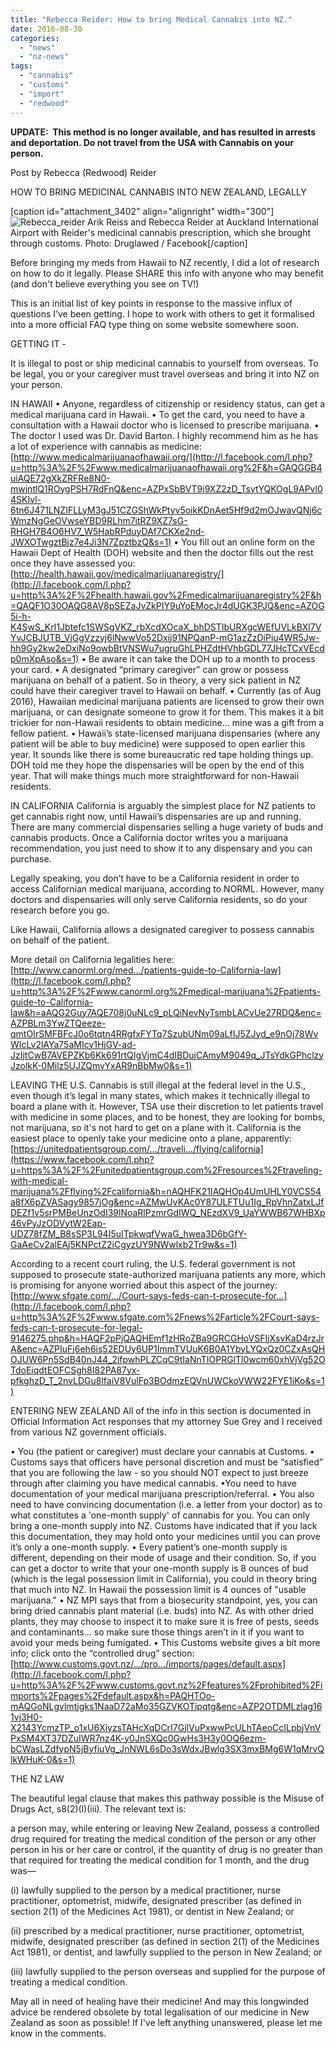 ```yaml
---
title: "Rebecca Reider: How to bring Medical Cannabis into NZ."
date: 2016-08-30
categories: 
  - "news"
  - "nz-news"
tags: 
  - "cannabis"
  - "customs"
  - "import"
  - "redwood"
---
```


**UPDATE:  This method is no longer available, and has resulted in arrests and deportation. Do not travel from the USA with Cannabis on your person.**

Post by Rebecca (Redwood) Reider

HOW TO BRING MEDICINAL CANNABIS INTO NEW ZEALAND, LEGALLY

\[caption id="attachment\_3402" align="alignright" width="300"\]![Rebecca_reider](/wp-content/uploads/2016/08/rebecca_reider-300x150.jpg) Arik Reiss and Rebecca Reider at Auckland International Airport with Reider's medicinal cannabis prescription, which she brought through customs. Photo: Druglawed / Facebook\[/caption\]

Before bringing my meds from Hawaii to NZ recently, I did a lot of research on how to do it legally. Please SHARE this info with anyone who may benefit (and don't believe everything you see on TV!)

This is an initial list of key points in response to the massive influx of questions I’ve been getting. I hope to work with others to get it formalised into a more official FAQ type thing on some website somewhere soon.

GETTING IT -

It is illegal to post or ship medicinal cannabis to yourself from overseas. To be legal, you or your caregiver must travel overseas and bring it into NZ on your person.

IN HAWAII • Anyone, regardless of citizenship or residency status, can get a medical marijuana card in Hawaii. • To get the card, you need to have a consultation with a Hawaii doctor who is licensed to prescribe marijuana. • The doctor I used was Dr. David Barton. I highly recommend him as he has a lot of experience with cannabis as medicine: [http://www.medicalmarijuanaofhawaii.org/](http://l.facebook.com/l.php?u=http%3A%2F%2Fwww.medicalmarijuanaofhawaii.org%2F&h=GAQGGB4uiAQE72gXkZRFRe8N0-mwjntlQ1ROygPSH7RdFnQ&enc=AZPxSbBVT9j9XZ2zD_TsytYQKOgL9APvl04SKIvl-6tn6J471LNZIFLLyM3gJ51CZGShWkPtyv5oikKDnAet5Hf9d2mOJwavQNj6cWmzNgGeOVwseYBD9RLhm7itRZ9XZ7sG-RHGH7B4O6HV7_W5HabRPduyDAf7CKXe2nd-JWXOTwgztBjz7e4Ji3N7ZpztbzQ&s=1) • You fill out an online form on the Hawaii Dept of Health (DOH) website and then the doctor fills out the rest once they have assessed you:[http://health.hawaii.gov/medicalmarijuanaregistry/](http://l.facebook.com/l.php?u=http%3A%2F%2Fhealth.hawaii.gov%2Fmedicalmarijuanaregistry%2F&h=QAQF1O30OAQG8AV8pSEZaJvZkPIY9uYoEMocJr4dUGK3PJQ&enc=AZOG5i-h-K4SwS_KrI1Jbtefc1SWSgVKZ_rbXcdXOcaX_bhDSTIbURXgcWEfUVLkBXl7VYvJCBJUTB_VjGgVzzyj6lNwwVo52Dxij91NPQanP-mG1azZzDiPiu4WR5Jw-hh9Gy2kw2eDxiNo9owbBtVNSWu7ugruGhLPHZdtHVhbGDL77JHcTCxVEcdp0mXpAso&s=1) • Be aware it can take the DOH up to a month to process your card. • A designated “primary caregiver" can grow or possess marijuana on behalf of a patient. So in theory, a very sick patient in NZ could have their caregiver travel to Hawaii on behalf. • Currently (as of Aug 2016), Hawaiian medicinal marijuana patients are licensed to grow their own marijuana, or can designate someone to grow it for them. This makes it a bit trickier for non-Hawaii residents to obtain medicine... mine was a gift from a fellow patient. • Hawaii’s state-licensed marijuana dispensaries (where any patient will be able to buy medicine) were supposed to open earlier this year. It sounds like there is some bureaucratic red tape holding things up. DOH told me they hope the dispensaries will be open by the end of this year. That will make things much more straightforward for non-Hawaii residents.

IN CALIFORNIA California is arguably the simplest place for NZ patients to get cannabis right now, until Hawaii’s dispensaries are up and running. There are many commercial dispensaries selling a huge variety of buds and cannabis products. Once a California doctor writes you a marijuana recommendation, you just need to show it to any dispensary and you can purchase.

Legally speaking, you don’t have to be a California resident in order to access Californian medical marijuana, according to NORML. However, many doctors and dispensaries will only serve California residents, so do your research before you go.

Like Hawaii, California allows a designated caregiver to possess cannabis on behalf of the patient.

More detail on California legalities here: [http://www.canorml.org/med…/patients-guide-to-California-law](http://l.facebook.com/l.php?u=http%3A%2F%2Fwww.canorml.org%2Fmedical-marijuana%2Fpatients-guide-to-California-law&h=aAQG2Guy7AQE708j0uNLc9_pLQiNevNyTsmbLACvUe27RDQ&enc=AZPBLm3YwZTQeeze-qmtOIrSMFBFcJ0o6tqtn4RRgfxFYTq7SzubUNm09aLfIJ5ZJyd_e9nOj78WvWIcLv2lAYa75aMIcy1HjGV-ad-JzIjtCwB7AVEPZKb6Kk691rtQIgVjmC4dIBDujCAmyM9049q_JTsYdkGPhclzyJzolkK-0Milz5UJZQmvYxAR9nBbMw0&s=1)

LEAVING THE U.S. Cannabis is still illegal at the federal level in the U.S., even though it’s legal in many states, which makes it technically illegal to board a plane with it. However, TSA use their discretion to let patients travel with medicine in some places, and to be honest, they are looking for bombs, not marijuana, so it's not hard to get on a plane with it. California is the easiest place to openly take your medicine onto a plane, apparently:[https://unitedpatientsgroup.com/…/traveli…/flying/california](https://www.facebook.com/l.php?u=https%3A%2F%2Funitedpatientsgroup.com%2Fresources%2Ftraveling-with-medical-marijuana%2Fflying%2Fcalifornia&h=nAQHFK21IAQHOp4UmUHLY0VCS54a8fX6pZVASagy9857jOg&enc=AZMwUvKAc0Y87ULFTUu1Ig_RpVhnZatxLJfDEZf1v5srPMBeUnzOdI39lNoaRlPzmrGdIWQ_NEzdXV9_UaYWWB67WHBXp46vPyJzODVytW2Eap-UDZ78fZM_B8sSP3L94I5uITpkwqfVwaG_hwea3D6bGfY-GaAeCv2alEAj5KNPctZ2iCgyzUY9NWwlxb2Tr9w&s=1)

According to a recent court ruling, the U.S. federal government is not supposed to prosecute state-authorized marijuana patients any more, which is promising for anyone worried about this aspect of the journey: [http://www.sfgate.com/…/Court-says-feds-can-t-prosecute-for…](http://l.facebook.com/l.php?u=http%3A%2F%2Fwww.sfgate.com%2Fnews%2Farticle%2FCourt-says-feds-can-t-prosecute-for-legal-9146275.php&h=HAQF2pPjQAQHEmf1zHRoZBa9GRCGHoVSFIjXsvKaD4rzJrA&enc=AZPIuFj6eh6is52EDUy6UP1ImmTVUuK6B0A1YbyLYQxQz0CZxAsQHOJUW6Pn5SdB40nJ44_2ifpwhPLZCqC9tIaNnTIOPRGlTl0wcm60xhVjVg52OTdoEiqdtEOFCSgh8I82PA87yx-pfkghzD_T_2nvLDGu8lfaiV8VulFp3BOdmzEQVnUWCkoVWW22FYE1iKo&s=1)

ENTERING NEW ZEALAND All of the info in this section is documented in Official Information Act responses that my attorney Sue Grey and I received from various NZ government officials.

• You (the patient or caregiver) must declare your cannabis at Customs. • Customs says that officers have personal discretion and must be “satisfied” that you are following the law - so you should NOT expect to just breeze through after claiming you have medical cannabis. •You need to have documentation of your medical marijuana prescription/referral. • You also need to have convincing documentation (i.e. a letter from your doctor) as to what constitutes a 'one-month supply' of cannabis for you. You can only bring a one-month supply into NZ. Customs have indicated that if you lack this documentation, they may hold onto your medicines until you can prove it’s only a one-month supply. • Every patient’s one-month supply is different, depending on their mode of usage and their condition. So, if you can get a doctor to write that your one-month supply is 8 ounces of bud (which is the legal possession limit in California), you could in theory bring that much into NZ. In Hawaii the possession limit is 4 ounces of "usable marijuana." • NZ MPI says that from a biosecurity standpoint, yes, you can bring dried cannabis plant material (i.e. buds) into NZ. As with other dried plants, they may choose to inspect it to make sure it is free of pests, seeds and contaminants… so make sure those things aren’t in it if you want to avoid your meds being fumigated. • This Customs website gives a bit more info; click onto the “controlled drug” section:[http://www.customs.govt.nz/…/pro…/imports/pages/default.aspx](http://l.facebook.com/l.php?u=http%3A%2F%2Fwww.customs.govt.nz%2Ffeatures%2Fprohibited%2Fimports%2Fpages%2Fdefault.aspx&h=PAQHTOo-mAQGoNLgvlmtjgks1NaaD72aMo35GZVKOTipqtg&enc=AZP2OTDMLzlag161vj3H0-X2143YcmzTP_o1xU6XjyzsTAHcXqDCrI7GjlVuPxwwPcULhTAeoCcILpbjVnVPxSM4XT37DZuIWR7nz4K-y0JnSXQc0GwHs3H3y0OQ6ezm-bCWasLZdfypN5jByfiuVg_JnNWL6sDo3sWdxJBwlg3SX3mxBMg6W1qMrvQlkWHuK-0&s=1)

THE NZ LAW

The beautiful legal clause that makes this pathway possible is the Misuse of Drugs Act, s8(2)(l)(iii). The relevant text is:

a person may, while entering or leaving New Zealand, possess a controlled drug required for treating the medical condition of the person or any other person in his or her care or control, if the quantity of drug is no greater than that required for treating the medical condition for 1 month, and the drug was—

(i) lawfully supplied to the person by a medical practitioner, nurse practitioner, optometrist, midwife, designated prescriber (as defined in section 2(1) of the Medicines Act 1981), or dentist in New Zealand; or

(ii) prescribed by a medical practitioner, nurse practitioner, optometrist, midwife, designated prescriber (as defined in section 2(1) of the Medicines Act 1981), or dentist, and lawfully supplied to the person in New Zealand; or

(iii) lawfully supplied to the person overseas and supplied for the purpose of treating a medical condition.

May all in need of healing have their medicine! And may this longwinded advice be rendered obsolete by total legalisation of our medicine in New Zealand as soon as possible! If I've left anything unanswered, please let me know in the comments.

